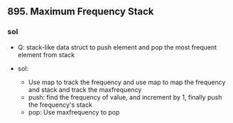 ## 895. Maximum Frequency Stack
### sol
- Q: stack-like data struct to push element and pop the most frequent element from stack

- sol: 
    - Use map to track the frequency and use map to map the frequency and stack and track the maxfrequency
    - push: find the frequency of value, and increment by 1, finally push the frequency's stack
    - pop: Use maxfrequency to pop
